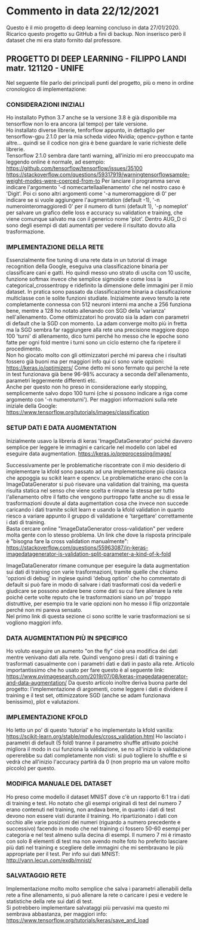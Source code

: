 # Commento in data 22/12/2021

Questo è il mio progetto di deep learning concluso in data 27/01/2020.
Ricarico questo progetto su GitHub a fini di backup.
Non inserisco però il dataset che mi era stato fornito dal professore.

## PROGETTO DI DEEP LEARNING - FILIPPO LANDI matr. 121120 - UNIFE

Nel seguente file parlo dei principali punti del progetto, più o meno in ordine cronologico di
implementazione:

### CONSIDERAZIONI INIZIALI

Ho installato Python 3.7 anche se la versione 3.8 è già disponibile ma tensorflow non lo era ancora (al tempo)
per tale versione.  
Ho installato diverse librerie, tenforflow appunto, in dettaglio per tensorflow-gpu 2.1.0 per la mia scheda video Nvidia;
opencv-python e tante altre... quindi se il codice non gira è bene guardare le varie richieste delle librerie.  
Tensorflow 2.1.0 sembra dare tanti warning, all'inizio mi ero preoccupato ma leggendo online è normale, ad esempio:
https://github.com/tensorflow/tensorflow/issues/35100
https://stackoverflow.com/questions/59317919/warningtensorflowsample-weight-modes-were-coerced-from-to
Per lanciare il programma serve indicare l'argomento '-d nomecartellaallenamento' che nel nostro caso è 'Digit'.
Poi ci sono altri argomenti come '-a numeromaggiore di 0' per indicare se si vuole aggiungere l'augmentation (default -1),
'-n numerointeromaggioredi 0' per il numero di turni (default 1), '-p nomeplot' per salvare un grafico delle loss e accuracy su validation e training,
che viene comunque salvato ma con il generico nome 'plot'.
Dentro AUG_D ci sono degli esempi di dati aumentati per vedere il risultato dovuto alla trasformazione.

### IMPLEMENTAZIONE DELLA RETE

Essenzialmente fine tuning di una rete data in un tutorial di image recognition della Google, 
eseguiva una classificazione binaria per classificare cani e gatti.
Ho quindi messo uno strato di uscita con 10 uscite, funzione softmax invece che semplice sigmoide
e come loss la categorical_crossentropy e ridefinito la dimensione delle immagini per il mio dataset.
In pratica sono passato da classificazione binaria a classificazione multiclasse con le solite funzioni studiate.
Inizialmente avevo tenuto la rete completamente connessa con 512 neuroni interni ma anche a 256 funziona bene,
mentre a 128 ho notato allenando con SGD della 'varianza' nell'allenamento.
Come ottimizzatori ho provato sia la adam con parametri di default che la SGD con momento.
La adam converge molto più in fretta ma la SGD sembra far raggiungere alla rete una precisione maggiore dopo 100 'turni' di allenamento,
dico turni perché ho messo che le epoche sono fatte per ogni fold mentre i turni sono un ciclo esterno che fa ripetere il procedimento.  
Non ho giocato molto con gli ottimizzatori perché mi pareva che i risultati fossero già buoni ma per maggiori info qui ci sono varie opzioni:
https://keras.io/optimizers/
Come detto mi sono fermato qui perché la rete in test funzionava già bene 96-98% accuracy a seconda dell'allenamento, parametri leggermente 
differenti etc.  
Anche per questo non ho preso in considerazione early stopping, semplicemente salvo dopo 100 turni (che si possono indicare a riga come
argomento con '-n numeroturni').
Per maggiori informazioni sulla rete iniziale della Google:
https://www.tensorflow.org/tutorials/images/classification

### SETUP DATI E DATA AUGMENTATION

Inizialmente usavo la libreria di keras 'ImageDataGenerator' poiché davvero semplice per leggere le immagini 
e caricarle nel modello con label ed eseguire data augmentation.
https://keras.io/preprocessing/image/

Successivamente per le problematiche riscontrate con il mio desiderio di implementare la kfold sono passato
ad una implementazione più classica che appoggia su scikit learn e opencv.
Le problematiche erano che con la ImageDataGenerator si può risevare una validation dal training, ma questa risulta
statica nel senso che viene scelta e rimane la stessa per tutto l'allenamento oltre il fatto che vengono purtroppo
fatte anche su di essa le trasformazioni dovute al data augmentation cosa che invece non succede caricando i dati
tramite scikit learn e usando la kfold validation in quanto riesco a variare appunto il gruppo di validatione e 'targettare'
correttamente i dati di training.  
Basta cercare online "ImageDataGenerator cross-validation" per vedere molta gente con lo stesso problema.
Un link che dove la risposta principale è "bisogna fare la cross validation manualmente": 
https://stackoverflow.com/questions/55963087/in-keras-imagedatagenerator-is-validation-split-parameter-a-kind-of-k-fold

ImageDataGenerator rimane comunque per eseguire la data augmentation sui dati di training con varie trasformazioni, 
tramite quelle che chiamo 'opzioni di debug' in inglese quindi 'debug option' che ho commentato di default si può fare in modo
di salvare i dati trasformati così da vederli e giudicare se possono andare bene come dati su cui fare allenare 
la rete poiché certe volte reputo che le trasformazioni siano un po' troppo distruttive, per esempio tra le varie
opzioni non ho messo il flip orizzontale perché non mi pareva sensato.  
Nel primo link di questa sezione ci sono scritte le varie trasformazioni se si vogliono maggiori info.

### DATA AUGMENTATION PIÙ IN SPECIFICO
  
Ho voluto eseguire un aumento "on the fly" cioè una modifica dei dati mentre venivano dati alla rete.
Quindi vengono presi i dati di training e trasformati casualmente con i parametri dati e dati in pasto alla rete.
Articolo importantissimo che ho usato per fare questo è al seguente link:
https://www.pyimagesearch.com/2019/07/08/keras-imagedatagenerator-and-data-augmentation/
Da questo articolo inoltre deriva buona parte del progetto: l'implementazione di argomenti, come leggere i dati e dividere
il training e il test set, ottimizzatore SGD (anche se adam funzionava benissimo), plot e valutazioni.

### IMPLEMENTAZIONE KFOLD

Ho letto un po' di questo 'tutorial' e ho implementato la kfold vanilla:
https://scikit-learn.org/stable/modules/cross_validation.html
Ho lasciato i parametri di default (5 fold) tranne il parametro shuffle attivato poiché migliora il modo in 
cui funziona la validazione, se no all'inizio la validazione opererebbe su dati completamente non visti: si può togliere
lo shuffle e si vedrà che all'inizio l'accuracy partirà da 0 (non proprio ma un valore molto piccolo) per questo.

### MODIFICA MANUALE DEL DATASET

Ho preso come modello il dataset MNIST dove c'è un rapporto 6:1 tra i dati di training e test.
Ho notato che gli esempi originali di test del numero 7 erano contenuti nel training, non andava bene,
in quanto i dati di test devono non essere visti durante il training.
Ho ripartizionato i dati con occhio alle varie posizioni dei numeri (riguardo a numero precedente e successivo)
facendo in modo che nel training ci fossero 50-60 esempi per categoria e nel test almeno sulla decina di esempi.
Il numero 7 mi è rimasto con solo 8 elementi di test ma non avendo molte foto ho preferito lasciare più dati nel 
training e scegliere delle immagini che mi sembravano le più appropriate per il test.
Per info sui dati MNIST:
http://yann.lecun.com/exdb/mnist/

### SALVATAGGIO RETE

Implementazione molto molto semplice che salva i parametri allenabili della rete a fine allenamento, 
si può allenare la rete o caricare i pesi e vedere le statistiche della rete sui dati di test.  
Si potrebbero implementare salvataggi più pervasivi ma questo mi sembrava abbastanza, per maggiori info:
https://www.tensorflow.org/tutorials/keras/save_and_load











